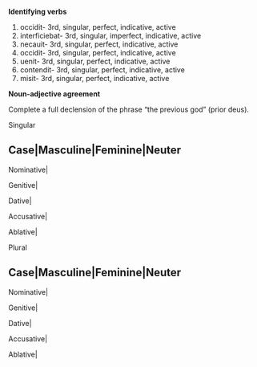 
**Identifying verbs**

1. occidit- 3rd, singular, perfect, indicative, active
2. interficiebat- 3rd, singular, imperfect, indicative, active
3. necauit- 3rd, singular, perfect, indicative, active
4. occidit- 3rd, singular, perfect, indicative, active
5. uenit- 3rd, singular, perfect, indicative, active
6. contendit- 3rd, singular, perfect, indicative, active
7. misit- 3rd, singular, perfect, indicative, active




**Noun-adjective agreement**

Complete a full declension of the phrase “the previous god” (prior deus).

Singular

Case|Masculine|Feminine|Neuter
------------------------------
Nominative| 

Genitive|	 	 

Dative|	 	 

Accusative|	 	 

Ablative|



Plural 

Case|Masculine|Feminine|Neuter
------------------------------
Nominative| 

Genitive|	 	 

Dative|	 	 

Accusative|	 	 

Ablative|
